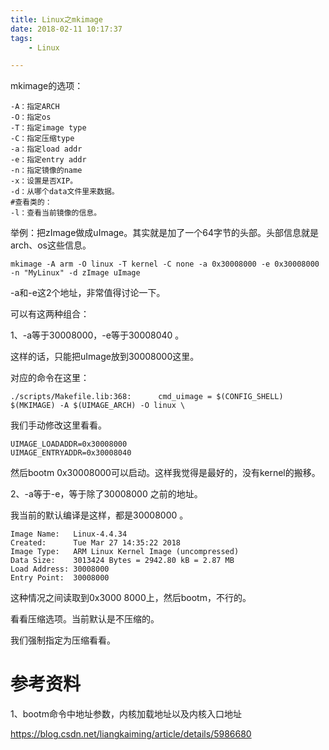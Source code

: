 ```yaml
---
title: Linux之mkimage
date: 2018-02-11 10:17:37
tags:
	- Linux

---
```




mkimage的选项：

```
-A：指定ARCH
-O：指定os
-T：指定image type
-C：指定压缩type
-a：指定load addr
-e：指定entry addr
-n：指定镜像的name
-x：设置是否XIP。
-d：从哪个data文件里来数据。
#查看类的：
-l：查看当前镜像的信息。
```

举例：把zImage做成uImage。其实就是加了一个64字节的头部。头部信息就是arch、os这些信息。

```
mkimage -A arm -O linux -T kernel -C none -a 0x30008000 -e 0x30008000 -n "MyLinux" -d zImage uImage
```

-a和-e这2个地址，非常值得讨论一下。

可以有这两种组合：

1、-a等于30008000，-e等于30008040 。

这样的话，只能把uImage放到30008000这里。

对应的命令在这里：

```
./scripts/Makefile.lib:368:      cmd_uimage = $(CONFIG_SHELL) $(MKIMAGE) -A $(UIMAGE_ARCH) -O linux \
```

我们手动修改这里看看。

```
UIMAGE_LOADADDR=0x30008000
UIMAGE_ENTRYADDR=0x30008040
```

然后bootm 0x30008000可以启动。这样我觉得是最好的，没有kernel的搬移。

2、-a等于-e，等于除了30008000 之前的地址。

我当前的默认编译是这样，都是30008000 。

```
Image Name:   Linux-4.4.34
Created:      Tue Mar 27 14:35:22 2018
Image Type:   ARM Linux Kernel Image (uncompressed)
Data Size:    3013424 Bytes = 2942.80 kB = 2.87 MB
Load Address: 30008000
Entry Point:  30008000
```

这种情况之间读取到0x3000 8000上，然后bootm，不行的。



看看压缩选项。当前默认是不压缩的。

我们强制指定为压缩看看。





# 参考资料

1、bootm命令中地址参数，内核加载地址以及内核入口地址

https://blog.csdn.net/liangkaiming/article/details/5986680